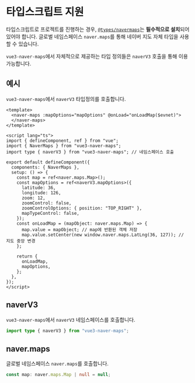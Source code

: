 # 타입스크립트 지원

타입스크립트로 프로젝트를 진행하는 경우, [`@types/navermaps`](https://www.npmjs.com/package/@types/navermaps)는 **필수적으로 설치**되어 있어야 합니다. 글로벌 네임스페이스 `naver.maps`를 통해 네이버 지도 자체 타입을 사용 할 수 있습니다.

`vue3-naver-maps`에서 자체적으로 제공하는 타입 정의들은 `naverV3` 호출을 통해 이용 가능합니다.

## 예시

`vue3-naver-maps`에서 `naverV3` 타입정의를 호출합니다.

```vue
<template>
  <naver-maps :mapOptions="mapOptions" @onLoad="onLoadMap($evnet)">
  </naver-maps>
</template>

<script lang="ts">
import { defineComponent, ref } from "vue";
import { NaverMaps } from "vue3-naver-maps";
import type { naverV3 } from "vue3-naver-maps"; // 네임스페이스 호출

export default defineComponent({
  components: { NaverMaps },
  setup: () => {
    const map = ref<naver.maps.Map>();
    const mapOptions = ref<naverV3.mapOptions>({
      latitude: 36,
      longitude: 126,
      zoom: 12,
      zoomControl: false,
      zoomControlOptions: { position: "TOP_RIGHT" },
      mapTypeControl: false,
    });
    const onLoadMap = (mapObject: naver.maps.Map) => {
      map.value = mapObject; // map에 반환된 객체 저장
      map.value.setCenter(new window.naver.maps.LatLng(36, 127)); // 지도 중앙 변경
    };

    return {
      onLoadMap,
      mapOptions,
    };
  },
});
</script>
```

## naverV3

`vue3-naver-maps`에서 `naverV3` 네임스페이스를 호출합니다.

```ts
import type { naverV3 } from "vue3-naver-maps";
```

## naver.maps

글로벌 네임스페이스 `naver.maps`를 호출합니다.

```ts
const map: naver.maps.Map | null = null;
```
